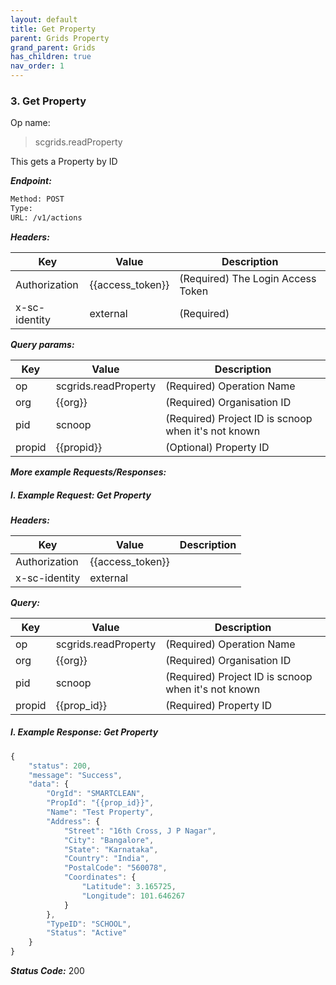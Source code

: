 ```yaml
---
layout: default
title: Get Property
parent: Grids Property
grand_parent: Grids
has_children: true
nav_order: 1
---
```



### 3. Get Property


Op name:

> scgrids.readProperty 

This gets a Property by ID


***Endpoint:***

```bash
Method: POST
Type: 
URL: /v1/actions
```


***Headers:***

| Key | Value | Description |
| --- | ------|-------------|
| Authorization | {{access_token}} | (Required) The Login Access Token |
| x-sc-identity | external | (Required) |



***Query params:***

| Key | Value | Description |
| --- | ------|-------------|
| op | scgrids.readProperty | (Required) Operation Name |
| org | {{org}} | (Required) Organisation ID |
| pid | scnoop | (Required) Project ID is scnoop when it's not known |
| propid | {{propid}} | (Optional) Property ID |



***More example Requests/Responses:***


##### I. Example Request: Get Property


***Headers:***

| Key | Value | Description |
| --- | ------|-------------|
| Authorization | {{access_token}} |  |
| x-sc-identity | external  |  |



***Query:***

| Key | Value | Description |
| --- | ------|-------------|
| op | scgrids.readProperty | (Required) Operation Name |
| org | {{org}} | (Required) Organisation ID |
| pid | scnoop | (Required) Project ID is scnoop when it's not known |
| propid | {{prop_id}} | (Required) Property ID |



##### I. Example Response: Get Property
```js
{
    "status": 200,
    "message": "Success",
    "data": {
        "OrgId": "SMARTCLEAN",
        "PropId": "{{prop_id}}",
        "Name": "Test Property",
        "Address": {
            "Street": "16th Cross, J P Nagar",
            "City": "Bangalore",
            "State": "Karnataka",
            "Country": "India",
            "PostalCode": "560078",
            "Coordinates": {
                "Latitude": 3.165725,
                "Longitude": 101.646267
            }
        },
        "TypeID": "SCHOOL",
        "Status": "Active"
    }
}
```


***Status Code:*** 200

<br>


